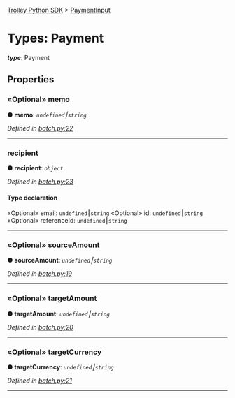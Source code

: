 [Trolley Python SDK](../README.md) > [PaymentInput](../types/payment.md)



# Types: Payment

*__type__*: Payment



## Properties
<a id="memo"></a>

### «Optional» memo

**●  memo**:  *`undefined`⎮`string`* 

*Defined in [batch.py:22](https://github.com/PaymentRails/python-sdk/tree/master/paymentrails/batch.py#L22)*






___

<a id="recipient"></a>

###  recipient

**●  recipient**:  *`object`* 

*Defined in [batch.py:23](https://github.com/PaymentRails/python-sdk/tree/master/paymentrails/batch.py#L23)*


#### Type declaration

«Optional»  email: `undefined`⎮`string`
«Optional»  id: `undefined`⎮`string`
«Optional»  referenceId: `undefined`⎮`string`




___

<a id="sourceamount"></a>

### «Optional» sourceAmount

**●  sourceAmount**:  *`undefined`⎮`string`* 

*Defined in [batch.py:19](https://github.com/PaymentRails/python-sdk/tree/master/paymentrails/batch.py#L19)*




___

<a id="targetamount"></a>

### «Optional» targetAmount

**●  targetAmount**:  *`undefined`⎮`string`* 

*Defined in [batch.py:20](https://github.com/PaymentRails/python-sdk/tree/master/paymentrails/batch.py#L20)*




___

<a id="targetcurrency"></a>

### «Optional» targetCurrency

**●  targetCurrency**:  *`undefined`⎮`string`* 

*Defined in [batch.py:21](https://github.com/PaymentRails/python-sdk/tree/master/paymentrails/batch.py#L21)*


___
